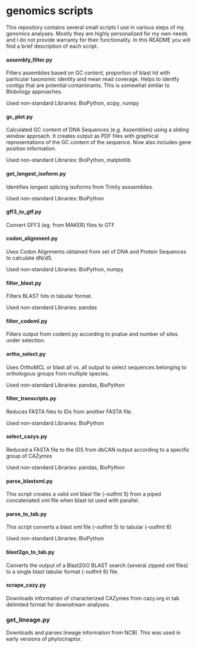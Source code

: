 genomics scripts
=========

This repository contains several small scripts I use in various steps of my genomics analyses. Mostly they are highly personalized for my own needs and I do not provide warranty for their functionality. In this README you will find a brief description of each script.


#### assembly_filter.py

Filters assemblies based on GC content, proportion of blast hit with particular taxonomic identity and mean read coverage.
Helps to identfy contigs that are potential contaminants. This is somewhat similar to Blobology approaches.

Used non-standard Libraries:
BioPython, scipy, numpy


#### gc_plot.py

Calculated GC content of DNA Sequences (e.g. Assemblies) using a sliding window approach. It creates output as PDF files with graphical representations of the GC content of the sequence. Now also includes gene position information.

Used non-standard Libraries:
BioPython, matplotlib

#### get_longest_isoform.py

Identifies longest splicing isoforms from Trinity asssemblies.

Used non-standard Libraries:
BioPython

#### gff3_to_gtf.py

Convert GFF3 (eg. from MAKER) files to GTF


#### codon_alignment.py

Uses Codon Alignments obtained from set of DNA and Protein Sequences to calculate dN/dS.

Used non-standard Libraries:
BioPython, numpy

#### filter_blast.py

Filters BLAST hits in tabular format.

Used non-standard Libraries:
pandas

#### filter_codeml.py

Filters output from codeml.py according to pvalue and number of sites under selection.


#### ortho_select.py

Uses OrthoMCL or blast all vs. all output to select sequences belonging to orthologous groups from multiple species.

Used non-standard Libraries:
pandas, BioPython

#### filter_transcripts.py

Reduces FASTA files to IDs from another FASTA file.

Used non-standard Libraries:
BioPython

#### select_cazys.py

Reduced a FASTA file to the IDS from dbCAN output according to a specific group of CAZymes

Used non-standard Libraries:
pandas, BioPython

#### parse_blastxml.py

This script creates a valid xml blast file (-outfmt 5) from a piped concatenated xml file when blast ist used with parallel.

#### parse_to_tab.py

This script converts a blast xml file (-outfmt 5) to tabular (-outfmt 6)

Used non-standard Libraries:
BioPython

#### blast2go_to_tab.py

Converts the output of a Blast2GO BLAST search (several zipped xml files) to a single blast tabular format (-outfmt 6) file.



#### scrape_cazy.py

Downloads information of characterized CAZymes from cazy.org in tab delimited format for downstream analyses.

### get_lineage.py

Downloads and parses lineage information from NCBI. This was used in early versions of phylociraptor.
